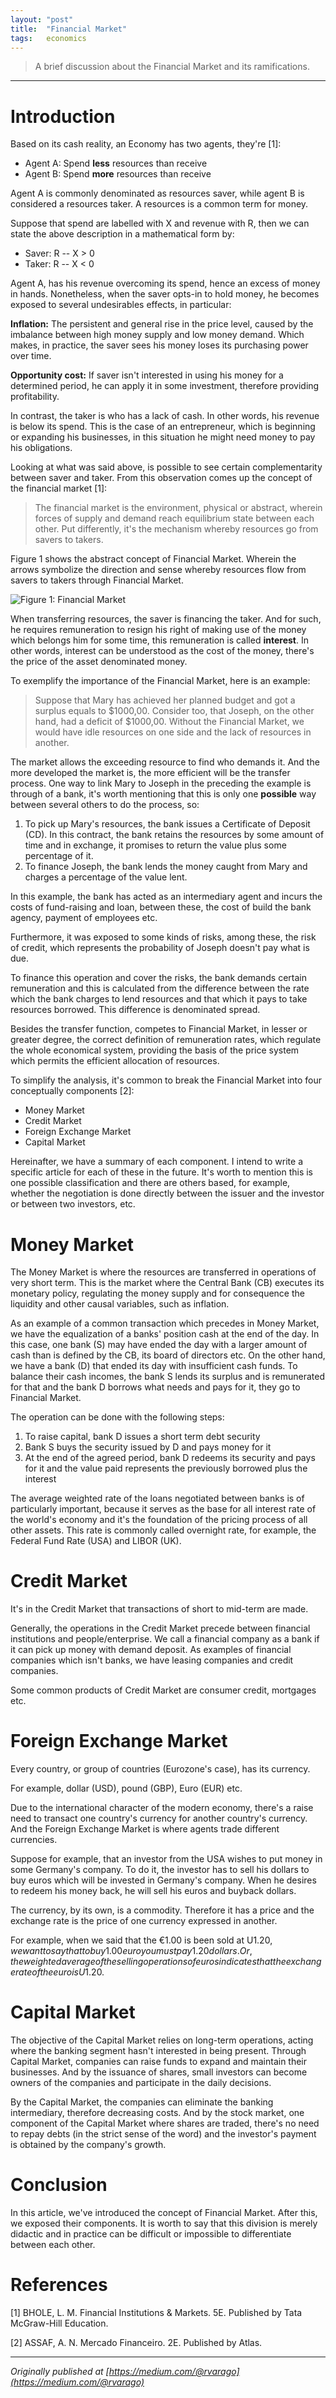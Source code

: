 ```yaml
---
layout: "post"
title:  "Financial Market"
tags:   economics
---
```


> A brief discussion about the Financial Market and its ramifications.

* * *

# Introduction

Based on its cash reality, an Economy has two agents, they're [1]:

  * Agent A: Spend **less** resources than receive
  * Agent B: Spend **more** resources than receive

Agent A is commonly denominated as resources saver, while agent B is
considered a resources taker. A resources is a common term for money.

Suppose that spend are labelled with X and revenue with R, then we can state the above description in a mathematical form by:

  * Saver: R -- X > 0
  * Taker: R -- X < 0

Agent A, has his revenue overcoming its spend, hence an excess of money in hands. Nonetheless, when the saver opts-in to hold money, he becomes exposed to several undesirables effects, in particular:

 **Inflation:** The persistent and general rise in the price level, caused by
the imbalance between high money supply and low money demand. Which makes,
in practice, the saver sees his money loses its purchasing power over time.

 **Opportunity cost:** If saver isn't interested in using his money for a
determined period, he can apply it in some investment, therefore
providing profitability.

In contrast, the taker is who has a lack of cash. In other words, his revenue
is below its spend. This is the case of an entrepreneur, which is beginning or
expanding his businesses, in this situation he might need money to pay his
obligations.

Looking at what was said above, is possible to see certain complementarity
between saver and taker. From this observation comes up the concept of
the financial market [1]:

> The financial market is the environment, physical or abstract, wherein
forces of supply and demand reach equilibrium state between each other. Put differently,
it's the mechanism whereby resources go from savers to takers.

Figure 1 shows the abstract concept of Financial Market. Wherein the arrows
symbolize the direction and sense whereby resources flow from savers to takers
through Financial Market.

![Figure 1: Financial Market](/assets/img/2016-06-01-financial-market_0.png)

When transferring resources, the saver is financing the taker. And for such, he requires remuneration to resign his right of making use of the money which belongs him for some time, this remuneration is called **interest**. In other words, interest can be understood as the cost of the money, there's the price of the asset denominated money.

To exemplify the importance of the Financial Market, here is an example:

> Suppose that Mary has achieved her planned budget and got a surplus equals
to $1000,00. Consider too, that Joseph, on the other hand, had a deficit of
$1000,00. Without the Financial Market, we would have idle resources on one
side and the lack of resources in another.

The market allows the exceeding resource to find who demands it. And the more
developed the market is, the more efficient will be the transfer process. One way to
link Mary to Joseph in the preceding the example is through of a bank, it's
worth mentioning that this is only one **possible** way between several others
to do the process, so:

  1. To pick up Mary's resources, the bank issues a Certificate of Deposit (CD). In this contract, the bank retains the resources by some amount of time and in exchange, it promises to return the value plus some percentage of it.
  2. To finance Joseph, the bank lends the money caught from Mary and charges a percentage of the value lent.

In this example, the bank has acted as an intermediary agent and incurs the costs
of fund-raising and loan, between these, the cost of build the bank agency,
payment of employees etc.

Furthermore, it was exposed to some kinds of risks, among these, the risk of
credit, which represents the probability of Joseph doesn't pay what is due.

To finance this operation and cover the risks, the bank demands certain
remuneration and this is calculated from the difference between the rate which
the bank charges to lend resources and that which it pays to take resources
borrowed. This difference is denominated spread.

Besides the transfer function, competes to Financial Market, in lesser or
greater degree, the correct definition of remuneration rates, which regulate
the whole economical system, providing the basis of the price system which
permits the efficient allocation of resources.

To simplify the analysis, it's common to break the Financial Market into four
conceptually components [2]:

  * Money Market
  * Credit Market
  * Foreign Exchange Market
  * Capital Market

Hereinafter, we have a summary of each component. I intend to write a
specific article for each of these in the future. It's worth to mention this
is one possible classification and there are others based, for example,
whether the negotiation is done directly between the issuer and the
investor or between two investors, etc.

# Money Market

The Money Market is where the resources are transferred in operations of very
short term. This is the market where the Central Bank (CB) executes its
monetary policy, regulating the money supply and for consequence the liquidity
and other causal variables, such as inflation.

As an example of a common transaction which precedes in Money Market, we have
the equalization of a banks' position cash at the end of the day. In this case,
one bank (S) may have ended the day with a larger amount of cash than is defined by the
CB, its board of directors etc. On the other hand, we have a bank (D) that ended
its day with insufficient cash funds. To balance their cash incomes, the bank S lends its
surplus and is remunerated for that and the bank D borrows what needs and pays
for it, they go to Financial Market.

The operation can be done with the following steps:

  1. To raise capital, bank D issues a short term debt security
  2. Bank S buys the security issued by D and pays money for it
  3. At the end of the agreed period, bank D redeems its security and pays for it and the value paid represents the previously borrowed plus the interest

The average weighted rate of the loans negotiated between banks is of
particularly important, because it serves as the base for all interest rate
of the world's economy and it's the foundation of the pricing process of all
other assets. This rate is commonly called overnight rate, for example, the Federal
Fund Rate (USA) and LIBOR (UK).

# Credit Market

It's in the Credit Market that transactions of short to mid-term are made.

Generally, the operations in the Credit Market precede between financial
institutions and people/enterprise. We call a financial company as a bank if it
can pick up money with demand deposit. As examples of financial companies
which isn't banks, we have leasing companies and credit companies.

Some common products of Credit Market are consumer credit, mortgages etc.

# Foreign Exchange Market

Every country, or group of countries (Eurozone's case), has its currency.

For example, dollar (USD), pound (GBP), Euro (EUR) etc.

Due to the international character of the modern economy, there's a raise
need to transact one country's currency for another country's currency.
And the Foreign Exchange Market is where agents trade different currencies.

Suppose for example, that an investor from the USA wishes to put money in some
Germany's company. To do it, the investor has to sell his dollars to buy euros
which will be invested in Germany's company. When he desires to redeem his
money back, he will sell his euros and buyback dollars.

The currency, by its own, is a commodity. Therefore it has a price and
the exchange rate is the price of one currency expressed in another.

For example, when we said that the €1.00 is been sold at U$1.20, we want to say that to buy 1.00 euro you must pay 1.20 dollars. Or, the weighted average of the selling operations of euros indicates that the exchange rate of the euro is U$1.20.

# Capital Market

The objective of the Capital Market relies on long-term operations, acting
where the banking segment hasn't interested in being present. Through Capital Market, companies can raise funds to expand and maintain their businesses. And by the issuance of shares, small investors can become owners of the companies and participate in the daily decisions.

By the Capital Market, the companies can eliminate the banking intermediary, therefore decreasing costs. And by the stock market, one component of the Capital Market where shares are traded, there's no need to repay debts (in the strict sense of the word) and the investor's payment is obtained by the company's growth.

# Conclusion

In this article, we've introduced the concept of Financial Market. After this, we exposed their components. It is worth to say that this division is merely didactic and in practice can be difficult or impossible to differentiate between each other.

# References

[1] BHOLE, L. M. Financial Institutions & Markets. 5E. Published by Tata
McGraw-Hill Education.

[2] ASSAF, A. N. Mercado Financeiro. 2E. Published by Atlas.

***
*Originally published at [https://medium.com/@rvarago](https://medium.com/@rvarago)*
